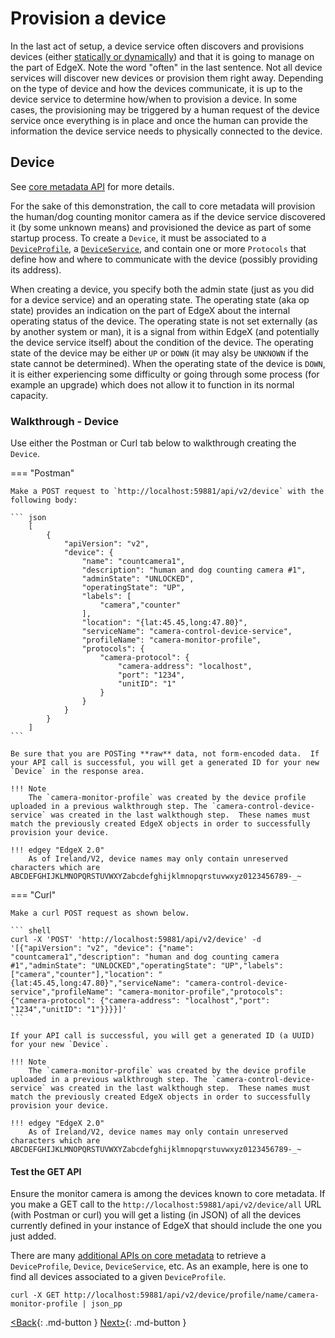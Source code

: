 # Provision a device

In the last act of setup, a device service often discovers and provisions devices (either [statically or dynamically](../microservices/device/Ch-DeviceServices.md#device-discovery-and-provision-watchers)) and that it is going to manage on the part of
EdgeX. Note the word "often" in the last sentence. Not all device
services will discover new devices or provision them right away.
Depending on the type of device and how the devices communicate, it is
up to the device service to determine how/when to provision a device. In
some cases, the provisioning may be triggered by a human request of
the device service once everything is in place and once the human can
provide the information the device service needs to physically connected
to the device.

## Device

See [core metadata API](https://app.swaggerhub.com/apis-docs/EdgeXFoundry1/core-metadata/2.0.0) for more details.

For the sake of this demonstration, the call to core metadata will
provision the human/dog counting monitor camera as if the device service
discovered it (by some unknown means) and provisioned the device as part
of some startup process. To create a `Device`, it must be associated to a
[`DeviceProfile`](./Ch-WalkthroughDeviceProfile.md), a
[`DeviceService`](./Ch-WalkthroughDeviceService.md), and
contain one or more `Protocols` that define how and where to communicate with the device (possibly providing its address). 

When creating a device, you specify both the admin state (just as you did for a device service) and an operating state. The operating state (aka op state) provides an indication on the part of EdgeX about the internal operating status of the device. The operating state is not set externally (as by another system or man), it is a signal from within EdgeX (and potentially the device service itself) about the condition of the device. The operating state of the device may be either `UP` or `DOWN` (it may alsy be `UNKNOWN` if the state cannot be determined). When the operating state of the device is `DOWN`, it is either experiencing some difficulty or going through some process (for example an upgrade) which does not allow it to function in its normal capacity.

### Walkthrough - Device

Use either the Postman or Curl tab below to walkthrough creating the `Device`.

=== "Postman"

    Make a POST request to `http://localhost:59881/api/v2/device` with the following body:

    ``` json
        [
            {
                "apiVersion": "v2",
                "device": {
                    "name": "countcamera1",
                    "description": "human and dog counting camera #1",
                    "adminState": "UNLOCKED",
                    "operatingState": "UP",
                    "labels": [
                        "camera","counter"
                    ],
                    "location": "{lat:45.45,long:47.80}",
                    "serviceName": "camera-control-device-service",
                    "profileName": "camera-monitor-profile",
                    "protocols": {
                        "camera-protocol": {
                            "camera-address": "localhost",
                            "port": "1234",
                            "unitID": "1"
                        }
                    }
                }
            }
        ]
    ```

    Be sure that you are POSTing **raw** data, not form-encoded data.  If your API call is successful, you will get a generated ID for your new `Device` in the response area.

    !!! Note
        The `camera-monitor-profile` was created by the device profile uploaded in a previous walkthrough step. The `camera-control-device-service` was created in the last walkthough step.  These names must match the previously created EdgeX objects in order to successfully provision your device.

    !!! edgey "EdgeX 2.0"
        As of Ireland/V2, device names may only contain unreserved characters which are ABCDEFGHIJKLMNOPQRSTUVWXYZabcdefghijklmnopqrstuvwxyz0123456789-_~


=== "Curl"

    Make a curl POST request as shown below.

    ``` shell
    curl -X 'POST' 'http://localhost:59881/api/v2/device' -d '[{"apiVersion": "v2", "device": {"name": "countcamera1","description": "human and dog counting camera #1","adminState": "UNLOCKED","operatingState": "UP","labels": ["camera","counter"],"location": "{lat:45.45,long:47.80}","serviceName": "camera-control-device-service","profileName": "camera-monitor-profile","protocols": {"camera-protocol": {"camera-address": "localhost","port": "1234","unitID": "1"}}}}]'
    ```

    If your API call is successful, you will get a generated ID (a UUID) for your new `Device`.

    !!! Note
        The `camera-monitor-profile` was created by the device profile uploaded in a previous walkthrough step. The `camera-control-device-service` was created in the last walkthough step.  These names must match the previously created EdgeX objects in order to successfully provision your device.

    !!! edgey "EdgeX 2.0"
        As of Ireland/V2, device names may only contain unreserved characters which are ABCDEFGHIJKLMNOPQRSTUVWXYZabcdefghijklmnopqrstuvwxyz0123456789-_~

#### Test the GET API

Ensure the monitor camera is among the devices known to core metadata.  If you make a GET call to the `http://localhost:59881/api/v2/device/all` URL (with Postman or curl) you will get a listing (in JSON) of all the devices currently defined in your instance of EdgeX that should include the one you just added.

There are many [additional APIs on core metadata](https://app.swaggerhub.com/apis/EdgeXFoundry1/core-metadata/2.0.0) to retrieve a `DeviceProfile`, `Device`, `DeviceService`, etc. As an example, here is one to find
all devices associated to a given `DeviceProfile`.

``` shell
curl -X GET http://localhost:59881/api/v2/device/profile/name/camera-monitor-profile | json_pp
```

[<Back](Ch-WalkthroughDeviceService.md){: .md-button } [Next>](Ch-WalkthroughCommands.md){: .md-button }

